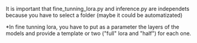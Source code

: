 It is important that fine_tunning_lora.py and inference.py are independets because you have to select a folder (maybe it could be automatizated)


*In fine tunning lora, you have to put as a parameter the layers of the models and provide a template or two ("full" lora and "half") for each one.

